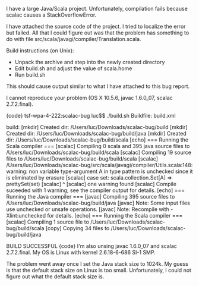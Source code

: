 I have a large Java/Scala project. Unfortunately, compilation fails because scalac causes a StackOverflowError. 

I have attached the source code of the project. I tried to localize the error but failed. All that I could figure out was that the problem has something to do with file src/scala/javagi/compiler/Translation.scala.

Build instructions (on Unix):

 - Unpack the archive and step into the newly created directory
 - Edit build.sh and adjust the value of scala.home
 - Run build.sh

This should cause output similar to what I have attached to this bug report.

I cannot reproduce your problem (OS X 10.5.6, javac 1.6.0_07, scalac 2.7.2.final).

{code}
tsf-wpa-4-222:scalac-bug luc$$ ./build.sh 
Buildfile: build.xml

build:
    [mkdir] Created dir: /Users/luc/Downloads/scalac-bug/build
    [mkdir] Created dir: /Users/luc/Downloads/scalac-bug/build/java
    [mkdir] Created dir: /Users/luc/Downloads/scalac-bug/build/scala
     [echo] === Running the Scala compiler ===
   [scalac] Compiling 0 scala and 395 java source files to /Users/luc/Downloads/scalac-bug/build/scala
   [scalac] Compiling 19 source files to /Users/luc/Downloads/scalac-bug/build/scala
   [scalac] /Users/luc/Downloads/scalac-bug/src/scala/javagi/compiler/Utils.scala:148: warning: non variable type-argument A in type pattern is unchecked since it is eliminated by erasure
   [scalac]         case set: scala.collection.Set[A] => prettySet(set)
   [scalac]                                    ^
   [scalac] one warning found
   [scalac] Compile suceeded with 1 warning; see the compiler output for details.
     [echo] === Running the Java compiler ===
    [javac] Compiling 395 source files to /Users/luc/Downloads/scalac-bug/build/java
    [javac] Note: Some input files use unchecked or unsafe operations.
    [javac] Note: Recompile with -Xlint:unchecked for details.
     [echo] === Running the Scala compiler ===
   [scalac] Compiling 1 source file to /Users/luc/Downloads/scalac-bug/build/scala
     [copy] Copying 34 files to /Users/luc/Downloads/scalac-bug/build/java

BUILD SUCCESSFUL
{code}
I'm also unsing javac 1.6.0_07 and scalac 2.7.2.final. My OS is Linux with kernel 2.6.18-6-686 SI-1 SMP.

The problem went away once I set the Java stack size to 1024k. My guess is that the default stack size on Linux is too small. Unfortunately, I could not figure out what the default stack size is.
